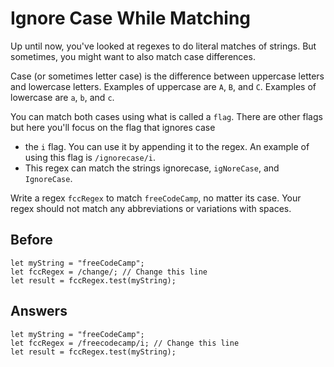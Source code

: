 # Ignore Case While Matching
Up until now, you've looked at regexes to do literal matches of strings. But sometimes, you might want to also match case differences.

Case (or sometimes letter case) is the difference between uppercase letters and lowercase letters. 
Examples of uppercase are `A`, `B`, and `C`. Examples of lowercase are `a`, `b`, and `c`.

You can match both cases using what is called a `flag`. There are other flags but here you'll focus on the flag that ignores case 
- the `i` flag. You can use it by appending it to the regex. An example of using this flag is `/ignorecase/i`.
- This regex can match the strings ignorecase, `igNoreCase`, and `IgnoreCase`.

Write a regex `fccRegex` to match `freeCodeCamp`, no matter its case. 
Your regex should not match any abbreviations or variations with spaces.

## Before
```javascirpt
let myString = "freeCodeCamp";
let fccRegex = /change/; // Change this line
let result = fccRegex.test(myString);
```

## Answers
```javascirpt
let myString = "freeCodeCamp";
let fccRegex = /freecodecamp/i; // Change this line
let result = fccRegex.test(myString);
```
